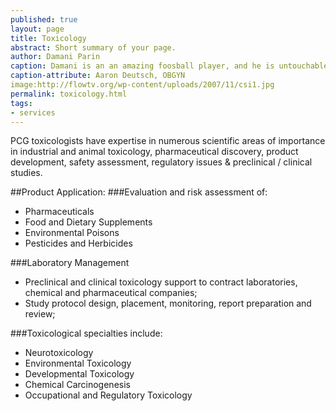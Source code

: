 ```yaml
---
published: true
layout: page
title: Toxicology
abstract: Short summary of your page.
author: Damani Parin
caption: Damani is an an amazing foosball player, and he is untouchable at '90s, pop trivia.
caption-attribute: Aaron Deutsch, OBGYN
image:http://flowtv.org/wp-content/uploads/2007/11/csi1.jpg
permalink: toxicology.html
tags:
- services
---
```


PCG toxicologists have expertise in numerous scientific areas of importance in industrial and animal toxicology, pharmaceutical discovery, product development, safety assessment, regulatory issues & preclinical / clinical studies.

##Product Application: 
###Evaluation and risk assessment of:
* Pharmaceuticals
* Food and Dietary Supplements
* Environmental Poisons
* Pesticides and Herbicides

###Laboratory Management
* Preclinical and clinical toxicology support to 
contract laboratories, chemical and 
pharmaceutical companies;
* Study protocol design, placement, monitoring, 
report preparation and review;

###Toxicological specialties include:
* Neurotoxicology
* Environmental Toxicology
* Developmental Toxicology
* Chemical Carcinogenesis
* Occupational and Regulatory Toxicology